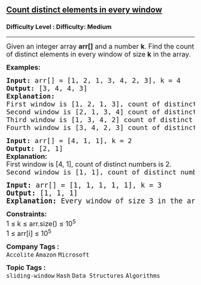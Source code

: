 <h2><a href="https://www.geeksforgeeks.org/problems/count-distinct-elements-in-every-window/1">Count distinct elements in every window</a></h2><h3>Difficulty Level : Difficulty: Medium</h3><hr><div class="problems_problem_content__Xm_eO"><p><span style="font-size: 18px;">Given an integer array <strong>arr[]</strong>&nbsp;and a number <strong>k</strong>. Find the count of distinct elements in every window of size <strong>k</strong> in the array.</span></p>
<p><strong><span style="font-size: 18px;">Examples:</span></strong></p>
<pre><strong><span style="font-size: 18px;">Input:</span></strong><span style="font-size: 18px;"> arr[] = [1, 2, 1, 3, 4, 2, 3], k = 4
<strong>Output: </strong>[3, 4, 4, 3]<strong>
Explanation:<br></strong></span><span style="font-size: 18px;">First window is [1, 2, 1, 3], count of distinct numbers is 3.
</span><span style="font-size: 18px;">Second window is [2, 1, 3, 4] count of distinct numbers is 4.</span>
<span style="font-size: 18px;">Third window is [1, 3, 4, 2] count of distinct numbers is 4.</span>
<span style="font-size: 18px;">Fourth window is [3, 4, 2, 3] count of distinct numbers is 3.</span></pre>
<pre><strong><span style="font-size: 18px;">Input: </span></strong><span style="font-size: 18px;"><span style="font-size: 18px;">arr[] = [4, 1, 1], k = 2
</span><strong style="font-size: 18px;">Output: </strong><span style="font-size: 18px;">[2, 1]<br></span><strong style="font-family: -apple-system, BlinkMacSystemFont, 'Segoe UI', Roboto, Oxygen, Ubuntu, Cantarell, 'Open Sans', 'Helvetica Neue', sans-serif;">Explanation:</strong><br><span style="font-family: -apple-system, BlinkMacSystemFont, 'Segoe UI', Roboto, Oxygen, Ubuntu, Cantarell, 'Open Sans', 'Helvetica Neue', sans-serif;">First window is [4, 1], count of distinct numbers is 2.<br></span><span style="font-size: 18px;">Second window is [1, 1], count of distinct numbers is 1.</span></span></pre>
<pre><span style="font-size: 14pt;"><strong>Input: </strong>arr[] = [1, 1, 1, 1, 1], k = 3
<strong>Output: </strong>[1, 1, 1]<br><strong>Explanation:</strong> Every window of size 3 in the array [1, 1, 1, 1, 1], contains only the element 1, so the number of distinct elements in each window is 1.</span></pre>
<p><span style="font-size: 18px;"><strong>Constraints:</strong></span><br><span style="font-size: 18px;">1 ≤ k ≤ arr.size() ≤ 10<sup>5</sup></span><br><span style="font-size: 18px;">1 ≤ arr[i] ≤ 10<sup>5</sup></span></p></div><p><span style=font-size:18px><strong>Company Tags : </strong><br><code>Accolite</code>&nbsp;<code>Amazon</code>&nbsp;<code>Microsoft</code>&nbsp;<br><p><span style=font-size:18px><strong>Topic Tags : </strong><br><code>sliding-window</code>&nbsp;<code>Hash</code>&nbsp;<code>Data Structures</code>&nbsp;<code>Algorithms</code>&nbsp;